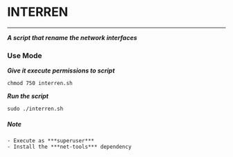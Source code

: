 # INTERREN
------------
***A script that rename the network interfaces***



### Use Mode

***Give it execute permissions to script***

	chmod 750 interren.sh


***Run the script***

	sudo ./interren.sh


##### Note
	- Execute as ***superuser***
	- Install the ***net-tools*** dependency
